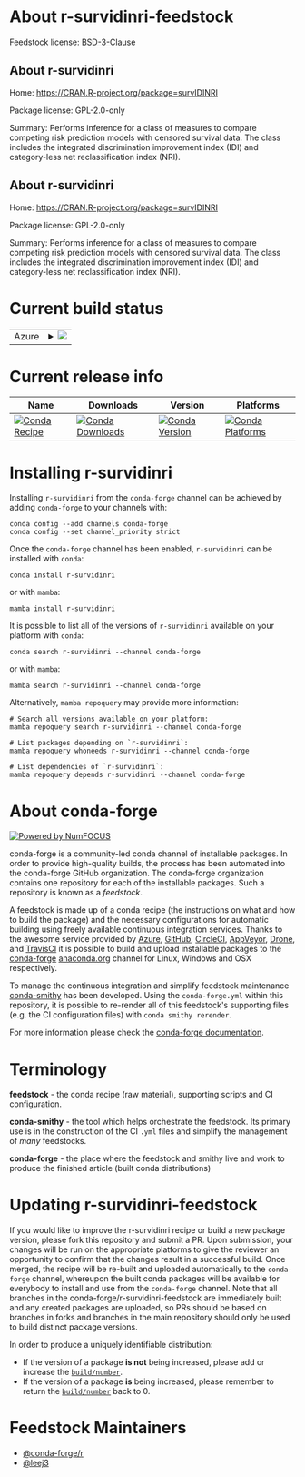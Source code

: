 About r-survidinri-feedstock
============================

Feedstock license: [BSD-3-Clause](https://github.com/conda-forge/r-survidinri-feedstock/blob/main/LICENSE.txt)


About r-survidinri
------------------

Home: https://CRAN.R-project.org/package=survIDINRI

Package license: GPL-2.0-only

Summary: Performs inference for a class of measures to compare competing risk prediction models with censored survival data. The class includes the integrated discrimination improvement index (IDI) and category-less net reclassification index (NRI).

About r-survidinri
------------------

Home: https://CRAN.R-project.org/package=survIDINRI

Package license: GPL-2.0-only

Summary: Performs inference for a class of measures to compare competing risk prediction models with censored survival data. The class includes the integrated discrimination improvement index (IDI) and category-less net reclassification index (NRI).

Current build status
====================


<table>
    
  <tr>
    <td>Azure</td>
    <td>
      <details>
        <summary>
          <a href="https://dev.azure.com/conda-forge/feedstock-builds/_build/latest?definitionId=19270&branchName=main">
            <img src="https://dev.azure.com/conda-forge/feedstock-builds/_apis/build/status/r-survidinri-feedstock?branchName=main">
          </a>
        </summary>
        <table>
          <thead><tr><th>Variant</th><th>Status</th></tr></thead>
          <tbody><tr>
              <td>linux_64_r_base4.3</td>
              <td>
                <a href="https://dev.azure.com/conda-forge/feedstock-builds/_build/latest?definitionId=19270&branchName=main">
                  <img src="https://dev.azure.com/conda-forge/feedstock-builds/_apis/build/status/r-survidinri-feedstock?branchName=main&jobName=linux&configuration=linux%20linux_64_r_base4.3" alt="variant">
                </a>
              </td>
            </tr><tr>
              <td>linux_64_r_base4.4</td>
              <td>
                <a href="https://dev.azure.com/conda-forge/feedstock-builds/_build/latest?definitionId=19270&branchName=main">
                  <img src="https://dev.azure.com/conda-forge/feedstock-builds/_apis/build/status/r-survidinri-feedstock?branchName=main&jobName=linux&configuration=linux%20linux_64_r_base4.4" alt="variant">
                </a>
              </td>
            </tr><tr>
              <td>osx_64_r_base4.3</td>
              <td>
                <a href="https://dev.azure.com/conda-forge/feedstock-builds/_build/latest?definitionId=19270&branchName=main">
                  <img src="https://dev.azure.com/conda-forge/feedstock-builds/_apis/build/status/r-survidinri-feedstock?branchName=main&jobName=osx&configuration=osx%20osx_64_r_base4.3" alt="variant">
                </a>
              </td>
            </tr><tr>
              <td>osx_64_r_base4.4</td>
              <td>
                <a href="https://dev.azure.com/conda-forge/feedstock-builds/_build/latest?definitionId=19270&branchName=main">
                  <img src="https://dev.azure.com/conda-forge/feedstock-builds/_apis/build/status/r-survidinri-feedstock?branchName=main&jobName=osx&configuration=osx%20osx_64_r_base4.4" alt="variant">
                </a>
              </td>
            </tr><tr>
              <td>win_64_r_base4.3</td>
              <td>
                <a href="https://dev.azure.com/conda-forge/feedstock-builds/_build/latest?definitionId=19270&branchName=main">
                  <img src="https://dev.azure.com/conda-forge/feedstock-builds/_apis/build/status/r-survidinri-feedstock?branchName=main&jobName=win&configuration=win%20win_64_r_base4.3" alt="variant">
                </a>
              </td>
            </tr><tr>
              <td>win_64_r_base4.4</td>
              <td>
                <a href="https://dev.azure.com/conda-forge/feedstock-builds/_build/latest?definitionId=19270&branchName=main">
                  <img src="https://dev.azure.com/conda-forge/feedstock-builds/_apis/build/status/r-survidinri-feedstock?branchName=main&jobName=win&configuration=win%20win_64_r_base4.4" alt="variant">
                </a>
              </td>
            </tr>
          </tbody>
        </table>
      </details>
    </td>
  </tr>
</table>

Current release info
====================

| Name | Downloads | Version | Platforms |
| --- | --- | --- | --- |
| [![Conda Recipe](https://img.shields.io/badge/recipe-r--survidinri-green.svg)](https://anaconda.org/conda-forge/r-survidinri) | [![Conda Downloads](https://img.shields.io/conda/dn/conda-forge/r-survidinri.svg)](https://anaconda.org/conda-forge/r-survidinri) | [![Conda Version](https://img.shields.io/conda/vn/conda-forge/r-survidinri.svg)](https://anaconda.org/conda-forge/r-survidinri) | [![Conda Platforms](https://img.shields.io/conda/pn/conda-forge/r-survidinri.svg)](https://anaconda.org/conda-forge/r-survidinri) |

Installing r-survidinri
=======================

Installing `r-survidinri` from the `conda-forge` channel can be achieved by adding `conda-forge` to your channels with:

```
conda config --add channels conda-forge
conda config --set channel_priority strict
```

Once the `conda-forge` channel has been enabled, `r-survidinri` can be installed with `conda`:

```
conda install r-survidinri
```

or with `mamba`:

```
mamba install r-survidinri
```

It is possible to list all of the versions of `r-survidinri` available on your platform with `conda`:

```
conda search r-survidinri --channel conda-forge
```

or with `mamba`:

```
mamba search r-survidinri --channel conda-forge
```

Alternatively, `mamba repoquery` may provide more information:

```
# Search all versions available on your platform:
mamba repoquery search r-survidinri --channel conda-forge

# List packages depending on `r-survidinri`:
mamba repoquery whoneeds r-survidinri --channel conda-forge

# List dependencies of `r-survidinri`:
mamba repoquery depends r-survidinri --channel conda-forge
```


About conda-forge
=================

[![Powered by
NumFOCUS](https://img.shields.io/badge/powered%20by-NumFOCUS-orange.svg?style=flat&colorA=E1523D&colorB=007D8A)](https://numfocus.org)

conda-forge is a community-led conda channel of installable packages.
In order to provide high-quality builds, the process has been automated into the
conda-forge GitHub organization. The conda-forge organization contains one repository
for each of the installable packages. Such a repository is known as a *feedstock*.

A feedstock is made up of a conda recipe (the instructions on what and how to build
the package) and the necessary configurations for automatic building using freely
available continuous integration services. Thanks to the awesome service provided by
[Azure](https://azure.microsoft.com/en-us/services/devops/), [GitHub](https://github.com/),
[CircleCI](https://circleci.com/), [AppVeyor](https://www.appveyor.com/),
[Drone](https://cloud.drone.io/welcome), and [TravisCI](https://travis-ci.com/)
it is possible to build and upload installable packages to the
[conda-forge](https://anaconda.org/conda-forge) [anaconda.org](https://anaconda.org/)
channel for Linux, Windows and OSX respectively.

To manage the continuous integration and simplify feedstock maintenance
[conda-smithy](https://github.com/conda-forge/conda-smithy) has been developed.
Using the ``conda-forge.yml`` within this repository, it is possible to re-render all of
this feedstock's supporting files (e.g. the CI configuration files) with ``conda smithy rerender``.

For more information please check the [conda-forge documentation](https://conda-forge.org/docs/).

Terminology
===========

**feedstock** - the conda recipe (raw material), supporting scripts and CI configuration.

**conda-smithy** - the tool which helps orchestrate the feedstock.
                   Its primary use is in the construction of the CI ``.yml`` files
                   and simplify the management of *many* feedstocks.

**conda-forge** - the place where the feedstock and smithy live and work to
                  produce the finished article (built conda distributions)


Updating r-survidinri-feedstock
===============================

If you would like to improve the r-survidinri recipe or build a new
package version, please fork this repository and submit a PR. Upon submission,
your changes will be run on the appropriate platforms to give the reviewer an
opportunity to confirm that the changes result in a successful build. Once
merged, the recipe will be re-built and uploaded automatically to the
`conda-forge` channel, whereupon the built conda packages will be available for
everybody to install and use from the `conda-forge` channel.
Note that all branches in the conda-forge/r-survidinri-feedstock are
immediately built and any created packages are uploaded, so PRs should be based
on branches in forks and branches in the main repository should only be used to
build distinct package versions.

In order to produce a uniquely identifiable distribution:
 * If the version of a package **is not** being increased, please add or increase
   the [``build/number``](https://docs.conda.io/projects/conda-build/en/latest/resources/define-metadata.html#build-number-and-string).
 * If the version of a package **is** being increased, please remember to return
   the [``build/number``](https://docs.conda.io/projects/conda-build/en/latest/resources/define-metadata.html#build-number-and-string)
   back to 0.

Feedstock Maintainers
=====================

* [@conda-forge/r](https://github.com/conda-forge/r/)
* [@leej3](https://github.com/leej3/)

